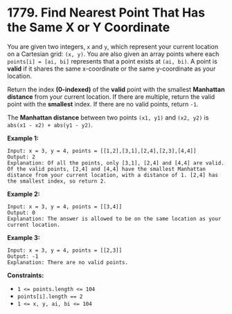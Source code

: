 # 1779. Find Nearest Point That Has the Same X or Y Coordinate

You are given two integers, `x` and `y`, which represent your current
location on a Cartesian grid: `(x, y)`. You are also given an array
points where each `points[i] = [ai, bi]` represents that a point exists
at `(ai, bi)`. A point is __valid__ if it shares the same x-coordinate
or the same y-coordinate as your location.

Return the index __(0-indexed)__ of the __valid__ point with the
smallest __Manhattan distance__ from your current location. If there are
multiple, return the valid point with the __smallest__ index. If there
are no valid points, return `-1`.

The __Manhattan distance__ between two points `(x1, y1)` and `(x2, y2)`
is `abs(x1 - x2) + abs(y1 - y2)`.

__Example 1:__

```
Input: x = 3, y = 4, points = [[1,2],[3,1],[2,4],[2,3],[4,4]]
Output: 2
Explanation: Of all the points, only [3,1], [2,4] and [4,4] are valid. Of the valid points, [2,4] and [4,4] have the smallest Manhattan distance from your current location, with a distance of 1. [2,4] has the smallest index, so return 2.
```

__Example 2:__

```
Input: x = 3, y = 4, points = [[3,4]]
Output: 0
Explanation: The answer is allowed to be on the same location as your current location.
```

__Example 3:__

```
Input: x = 3, y = 4, points = [[2,3]]
Output: -1
Explanation: There are no valid points.
```

__Constraints:__

* `1 <= points.length <= 104`
* `points[i].length == 2`
* `1 <= x, y, ai, bi <= 104`